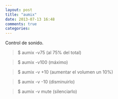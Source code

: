 ```yaml
---
layout: post
title: "aumix"
date: 2013-07-13 16:48
comments: true
categories: 
---
```

Control de sonido.

>$ aumix -v75 (al 75% del total) 

>$ aumix -v100 (máximo) 

>$ aumix -v +10 (aumentar el volumen un 10%) 

>$ aumix -v -10 (disminuirlo) 

>$ aumix -v mute (silenciarlo)

